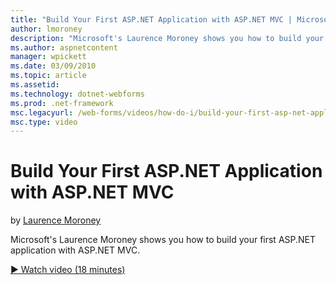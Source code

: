 ```yaml
---
title: "Build Your First ASP.NET Application with ASP.NET MVC | Microsoft Docs"
author: lmoroney
description: "Microsoft's Laurence Moroney shows you how to build your first ASP.NET application with ASP.NET MVC."
ms.author: aspnetcontent
manager: wpickett
ms.date: 03/09/2010
ms.topic: article
ms.assetid: 
ms.technology: dotnet-webforms
ms.prod: .net-framework
msc.legacyurl: /web-forms/videos/how-do-i/build-your-first-asp-net-application-with-asp-net-mvc
msc.type: video
---
```

Build Your First ASP.NET Application with ASP.NET MVC
====================
by [Laurence Moroney](https://github.com/lmoroney)

Microsoft's Laurence Moroney shows you how to build your first ASP.NET application with ASP.NET MVC.

[&#9654; Watch video (18 minutes)](https://channel9.msdn.com/Blogs/ASP-NET-Site-Videos/build-your-first-asp-net-application-with-asp-net-mvc)